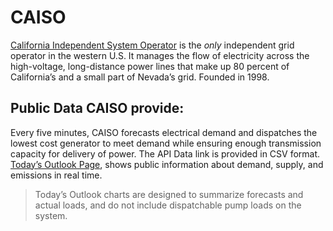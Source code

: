 # CAISO

[California Independent System Operator](http://www.caiso.com/Pages/default.aspx)
is the *only* independent grid operator in the western U.S. It manages the flow
of electricity across the high-voltage, long-distance power lines that make up
80 percent of California’s and a small part of Nevada’s grid. Founded in 1998.

## Public Data CAISO provide:

Every five minutes, CAISO forecasts electrical demand and dispatches the
lowest cost generator to meet demand while ensuring enough transmission
capacity for delivery of power. The API Data link is provided in CSV format.
[Today’s Outlook Page](http://www.caiso.com/TodaysOutlook/Pages/default.aspx),
shows public information about demand, supply, and emissions in real time.

> Today’s Outlook charts are designed to summarize forecasts and actual loads,
and do not include dispatchable pump loads on the system.
